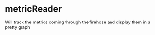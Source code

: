# metricReader
Will track the metrics coming through the firehose and display them in a pretty graph
